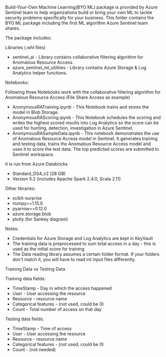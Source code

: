 Build-Your-Own Machine Learning(BYO ML) package is provided by Azure Sentinel team to help organizations build or bring your own ML to tackle security problems specifically for your business. This folder contains the BYO ML package including the first ML algorithm  Azure Sentinel team shares.

The package includes:

Libraries (.whl files)
- sentinel_ai - Library contains collaborative filtering algorithm for Anomalous Resource Access.
- azure_sentinel_ml_utilities - Library contains Azure Storage & Log Analytics helper functions.

Notebooks:

Following three Notebooks work with the collaborative filtering algorithm for Anomalous Resource Access (File Share Access as example) 

- AnonymousRATraining.ipynb - This Notebook trains and stores the model in Blob Storage.
- AnonymousRAScoring.ipynb - This Notebook schedules the scoring and writes the highest scored results into Log Analytics so the score can be used for hunting, detection, investigation in Azure Sentinel.
- AnonymousRASampleData.ipynb - This notebook demonstrates the use of Anomalous Resource Access model in Sentinel. It generates training and testing data, trains the Anomalous Resource Access model and uses it to score the test data. The top predicted scores are submitted to Sentinel workspace.
		
It is run from Azure Databricks
- Standard_DS4_v2 (28 GB)
- Version 5.2 (includes Apache Spark 2.4.0, Scala 2.11)

Other libraries:
- scikit-surprise
- numpy==1.15.0
- pyarrow==0.12.0
- azure.storage.blob
- plotly  (for Sankey diagram)

Notes:
- Credentials for Azure Storage and Log Analytics are kept in KeyVault
- The training data is preprocessed to sum total access in a day - this is used as the initial score for training
- The Data reading library assumes a certain folder format.  If your folders don't match it, you will have to read int input files differently.

Training Data vs Testing Data

Training data fields:
- TimeStamp				- Day in which the access happened
- User					- User accessing the resource
- Resource				- resource name
- Categorical features			- (not used, could be 0)
- Count					- Total number of access on that day		

Testing data fields:
- TimeStamp				- Time of access
- User					- User accessing the resource
- Resource				- resource name
- Categorical features			- (not used, could be 0)
- Count					- (not needed)
	

